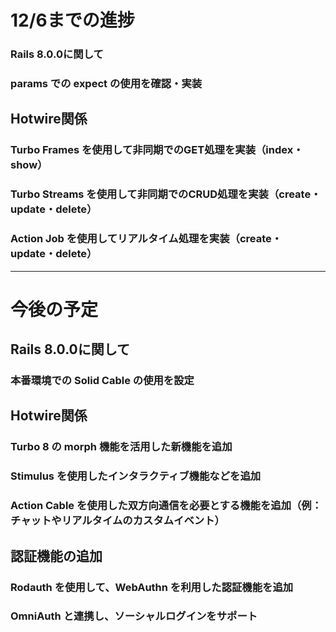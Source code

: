 # 12/6までの進捗
### Rails 8.0.0に関して
### params での expect の使用を確認・実装
## Hotwire関係
### Turbo Frames を使用して非同期でのGET処理を実装（index・show）
### Turbo Streams を使用して非同期でのCRUD処理を実装（create・update・delete）
### Action Job を使用してリアルタイム処理を実装（create・update・delete）
---
# 今後の予定
## Rails 8.0.0に関して
### 本番環境での Solid Cable の使用を設定
## Hotwire関係
### Turbo 8 の morph 機能を活用した新機能を追加
### Stimulus を使用したインタラクティブ機能などを追加
### Action Cable を使用した双方向通信を必要とする機能を追加（例：チャットやリアルタイムのカスタムイベント）
## 認証機能の追加
### Rodauth を使用して、WebAuthn を利用した認証機能を追加
### OmniAuth と連携し、ソーシャルログインをサポート